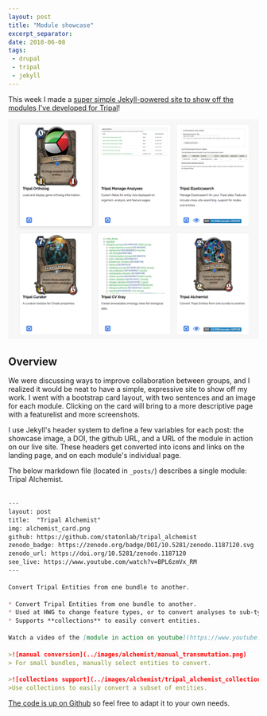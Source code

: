 ```yaml
---
layout: post
title: "Module showcase"
excerpt_separator:
date: 2018-06-08
tags:
 - drupal
 - tripal
 - jekyll
---
```


This week I made a [super simple Jekyll-powered site to show off the modules I've developed for Tripal](https://statonlab.github.io/hardwoods_tripal_showcase/)!

![Showcase Image](/img/tripal_showcase.png)

## Overview

We were discussing ways to improve collaboration between groups, and I realized it would be neat to have a simple, expressive site to show off my work.  I went with a bootstrap card layout, with two sentences and an image for each module.  Clicking on the card will bring to a more descriptive page with a featurelist and more screenshots.

I use Jekyll's header system to define a few variables for each post: the showcase image, a DOI, the github URL, and a URL of the module in action on our live site.  These headers get converted into icons and links on the landing page, and on each module's individual page.

The below markdown file (located in `_posts/`) describes a single module: Tripal Alchemist.  

```markdown

---
layout: post
title:  "Tripal Alchemist"
img: alchemist_card.png
github: https://github.com/statonlab/tripal_alchemist
zenodo_badge: https://zenodo.org/badge/DOI/10.5281/zenodo.1187120.svg
zenodo_url: https://doi.org/10.5281/zenodo.1187120
see_live: https://www.youtube.com/watch?v=BPL6zmVx_RM
---

Convert Tripal Entities from one bundle to another.

* Convert Tripal Entities from one bundle to another.
* Used at HWG to change feature types, or to convert analyses to sub-types with specialized fields.
* Supports **collections** to easily convert entities.

Watch a video of the [module in action on youtube](https://www.youtube.com/watch?v=BPL6zmVx_RM)!

>![manual conversion](../images/alchemist/manual_transmutation.png)
> For small bundles, manually select entities to convert.

>![collections support](../images/alchemist/tripal_alchemist_collections.png)
>Use collections to easily convert a subset of entities.
```

[The code is up on Github](https://github.com/statonlab/hardwoods_tripal_showcase) so feel free to adapt it to your own needs.
